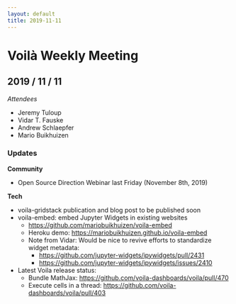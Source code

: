 ```yaml
---
layout: default
title: 2019-11-11
---
```


# Voilà Weekly Meeting

## 2019 / 11 / 11

*Attendees*

* Jeremy Tuloup
* Vidar T. Fauske
* Andrew Schlaepfer
* Mario Buikhuizen

### Updates

**Community**

- Open Source Direction Webinar last Friday (November 8th, 2019)

**Tech**

- voila-gridstack publication and blog post to be published soon
- voila-embed: embed Jupyter Widgets in existing websites
  - https://github.com/mariobuikhuizen/voila-embed
  - Heroku demo: https://mariobuikhuizen.github.io/voila-embed
  - Note from Vidar: Would be nice to revive efforts to standardize widget metadata:
    - https://github.com/jupyter-widgets/ipywidgets/pull/2431
    - https://github.com/jupyter-widgets/ipywidgets/issues/2410
- Latest Voila release status:
  - Bundle MathJax: https://github.com/voila-dashboards/voila/pull/470
  - Execute cells in a thread: https://github.com/voila-dashboards/voila/pull/403
